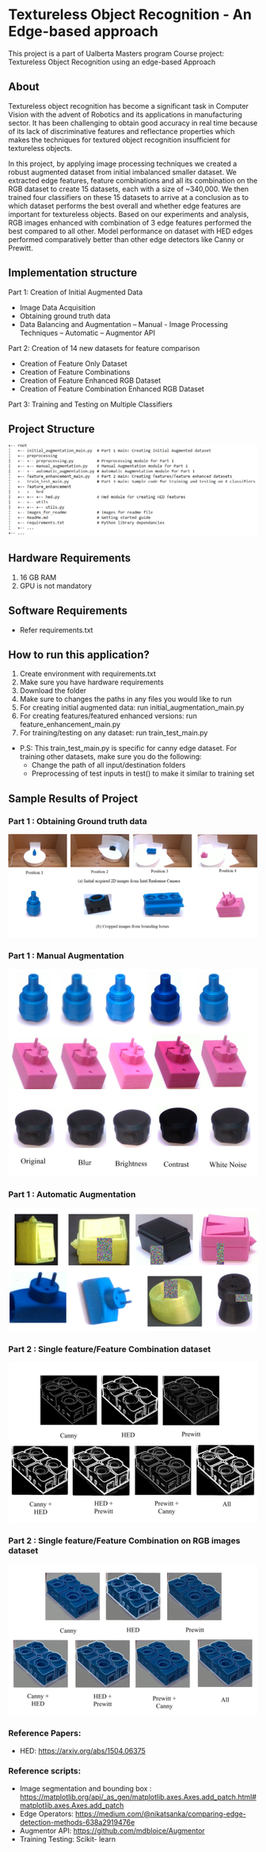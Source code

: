 # Textureless Object Recognition - An Edge-based approach
This project is a part of Ualberta Masters program Course project: Textureless Object Recognition using an edge-based Approach


## About
Textureless object recognition has become a significant task in Computer Vision with the advent of Robotics and its applications in manufacturing sector. It has been challenging to obtain good accuracy in real time because of its lack of discriminative features and reflectance properties which makes the techniques for textured object recognition insufficient for textureless objects.

In this project, by applying image processing techniques we created a robust augmented dataset from initial imbalanced smaller dataset. We extracted edge features, feature combinations and all its combination on the RGB dataset to create 15 datasets, each with a size of ~340,000. We then trained four classifiers on these 15 datasets to arrive at a conclusion as to which dataset performs the best overall and whether edge features are important for textureless objects. Based on our experiments and analysis, RGB images enhanced with combination of 3 edge features performed the best compared to all other. Model performance on dataset with HED edges performed comparatively better than other edge detectors like Canny or Prewitt. 

## Implementation structure
Part 1: Creation of Initial Augmented Data
  - Image Data Acquisition
  - Obtaining ground truth data
  - Data Balancing and Augmentation
    – Manual - Image Processing Techniques
    – Automatic – Augmentor API
    
Part 2: Creation of 14 new datasets for feature comparison
  - Creation of Feature Only Dataset
  - Creation of Feature Combinations
  - Creation of Feature Enhanced RGB Dataset
  - Creation of Feature Combination Enhanced RGB Dataset
  
Part 3: Training and Testing on Multiple Classifiers

## Project Structure

![GitHub Logo](/images_for_readme/projectStructure.png)

## Hardware Requirements
1. 16 GB RAM
1. GPU is not mandatory

## Software Requirements
- Refer requirements.txt

## How to run this application?

1. Create environment with requirements.txt
1. Make sure you have hardware requirements 
1. Download the folder
1. Make sure to changes the paths in any files you would like to run
1. For creating initial augmented data: run initial_augmentation_main.py
1. For creating features/featured enhanced versions: run feature_enhancement_main.py
1. For training/testing on any dataset: run train_test_main.py
  - P.S: This train_test_main.py is specific for canny edge dataset. For training other datasets, make sure you do the following:
    - Change the path of all input/destination folders
    - Preprocessing of test inputs in test() to make it similar to training set 

## Sample Results of Project

### Part 1 : Obtaining Ground truth data

![GitHub Logo](/images_for_readme/DataPreprocessing.png)

### Part 1 : Manual Augmentation

![GitHub Logo](/images_for_readme/manual.jpg)

### Part 1 : Automatic Augmentation

![GitHub Logo](/images_for_readme/automatic.jpg)

### Part 2 : Single feature/Feature Combination dataset 

![GitHub Logo](/images_for_readme/features.jpg)

### Part 2 : Single feature/Feature Combination on RGB images dataset

![GitHub Logo](/images_for_readme/overlay.jpg)

### Reference Papers:
- HED: https://arxiv.org/abs/1504.06375

### Reference scripts:
-	Image segmentation and bounding box : https://matplotlib.org/api/_as_gen/matplotlib.axes.Axes.add_patch.html#matplotlib.axes.Axes.add_patch
-	Edge Operators: https://medium.com/@nikatsanka/comparing-edge-detection-methods-638a2919476e
-	Augmentor API: https://github.com/mdbloice/Augmentor 
-	Training Testing: Scikit- learn

